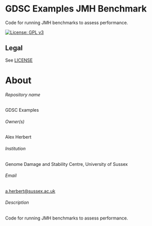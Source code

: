 GDSC Examples JMH Benchmark
===========================

Code for running JMH benchmarks to assess performance.

[![License: GPL v3](https://img.shields.io/badge/License-GPL%20v3-blue.svg)](https://www.gnu.org/licenses/gpl-3.0)

Legal
-----

See [LICENSE](LICENSE.txt)


# About #

###### Repository name ######
GDSC Examples

###### Owner(s) ######
Alex Herbert

###### Institution ######
Genome Damage and Stability Centre, University of Sussex

###### Email ######
a.herbert@sussex.ac.uk

###### Description ######
Code for running JMH benchmarks to assess performance.